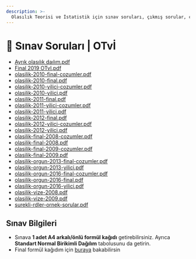 ```yaml
---
description: >-
  Olasılık Teorisi ve İstatistik için sınav soruları, çıkmış sorular, çıkmışlar veya önceki senelerde çıkan sorular
---
```


# 📃 Sınav Soruları \| OTvİ

<!--YPackage.YGitbookIntegration-tarafından-otomatik-oluşturulmuştur-->

- [Ayrık olasılık daılım.pdf](Ayr%C4%B1k%20olas%C4%B1l%C4%B1k%20da%C4%B1l%C4%B1m.pdf)
- [Final 2019 OTvI.pdf](Final%202019%20OTvI.pdf)
- [olasilik-2010-final-cozumler.pdf](olasilik-2010-final-cozumler.pdf)
- [olasilik-2010-final.pdf](olasilik-2010-final.pdf)
- [olasilik-2010-yilici-cozumler.pdf](olasilik-2010-yilici-cozumler.pdf)
- [olasilik-2010-yilici.pdf](olasilik-2010-yilici.pdf)
- [olasilik-2011-final.pdf](olasilik-2011-final.pdf)
- [olasilik-2011-yilici-cozumler.pdf](olasilik-2011-yilici-cozumler.pdf)
- [olasilik-2011-yilici.pdf](olasilik-2011-yilici.pdf)
- [olasilik-2012-final.pdf](olasilik-2012-final.pdf)
- [olasilik-2012-yilici-cozumler.pdf](olasilik-2012-yilici-cozumler.pdf)
- [olasilik-2012-yilici.pdf](olasilik-2012-yilici.pdf)
- [olasilik-final-2008-cozumler.pdf](olasilik-final-2008-cozumler.pdf)
- [olasilik-final-2008.pdf](olasilik-final-2008.pdf)
- [olasilik-final-2009-cozumler.pdf](olasilik-final-2009-cozumler.pdf)
- [olasilik-final-2009.pdf](olasilik-final-2009.pdf)
- [olasilik-orgun-2013-final-cozumler.pdf](olasilik-orgun-2013-final-cozumler.pdf)
- [olasilik-orgun-2013-yilici.pdf](olasilik-orgun-2013-yilici.pdf)
- [olasilik-orgun-2016-final-cozumler.pdf](olasilik-orgun-2016-final-cozumler.pdf)
- [olasilik-orgun-2016-final.pdf](olasilik-orgun-2016-final.pdf)
- [olasilik-orgun-2016-yilici.pdf](olasilik-orgun-2016-yilici.pdf)
- [olasilik-vize-2008.pdf](olasilik-vize-2008.pdf)
- [olasilik-vize-2009.pdf](olasilik-vize-2009.pdf)
- [surekli-rdler-ornek-sorular.pdf](surekli-rdler-ornek-sorular.pdf)

<!--YPackage.YGitbookIntegration-tarafından-otomatik-oluşturulmuştur-->

## Sınav Bilgileri

- Sınava **1 adet A4 arkalı/önlü formül kağıdı** getirebilirsiniz. Ayrıca **Standart Normal Birikimli Dağılım** tabolusunu da getirin.
- Final formül kağıdım için [buraya](../ogrenci-notlari/Final%20Formül%20Kağıdı%20~%20YEmreAk.pdf) bakabilirsin

[Final Formül Kağıdı]: ./%C3%96%C4%9Frenci%20Notlar%C4%B1%5CFinal%20Form%C3%BCl%20Ka%C4%9F%C4%B1d%C4%B1%20~%20YEmreAk.pdf
